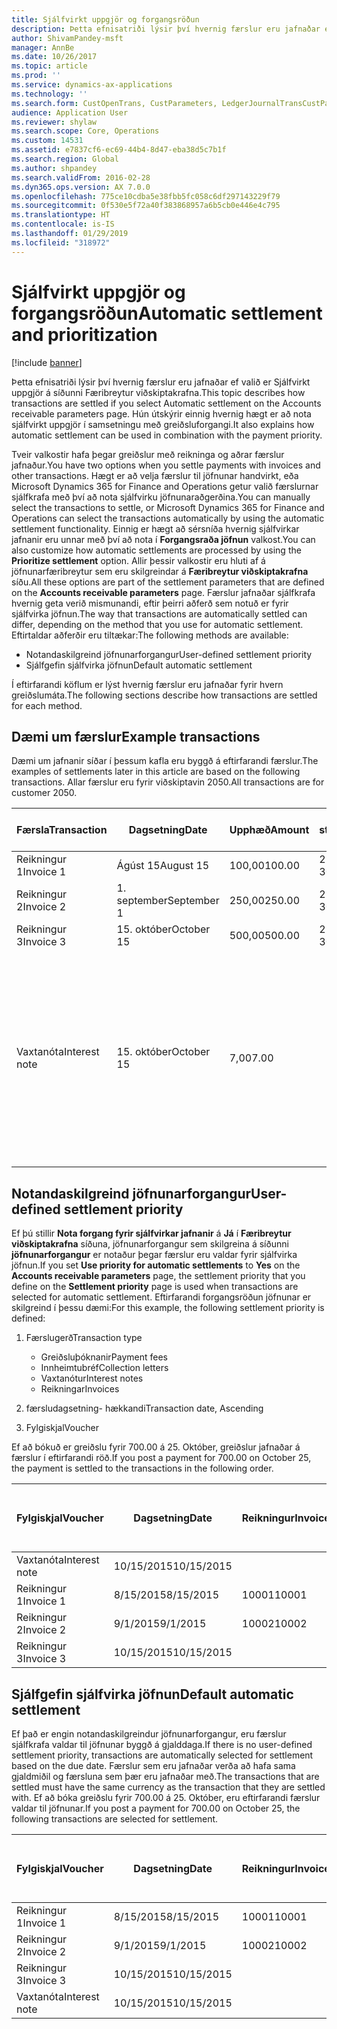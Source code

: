 ```yaml
---
title: Sjálfvirkt uppgjör og forgangsröðun
description: Þetta efnisatriði lýsir því hvernig færslur eru jafnaðar ef valið er Sjálfvirkt uppgjör á síðunni Færibreytur viðskiptakrafna. Hún útskýrir einnig hvernig hægt er að nota sjálfvirkt uppgjör í samsetningu með greiðsluforgangi.
author: ShivamPandey-msft
manager: AnnBe
ms.date: 10/26/2017
ms.topic: article
ms.prod: ''
ms.service: dynamics-ax-applications
ms.technology: ''
ms.search.form: CustOpenTrans, CustParameters, LedgerJournalTransCustPaym
audience: Application User
ms.reviewer: shylaw
ms.search.scope: Core, Operations
ms.custom: 14531
ms.assetid: e7837cf6-ec69-44b4-8d47-eba38d5c7b1f
ms.search.region: Global
ms.author: shpandey
ms.search.validFrom: 2016-02-28
ms.dyn365.ops.version: AX 7.0.0
ms.openlocfilehash: 775ce10cdba5e38fbb5fc058c6df297143229f79
ms.sourcegitcommit: 0f530e5f72a40f383868957a6b5cb0e446e4c795
ms.translationtype: HT
ms.contentlocale: is-IS
ms.lasthandoff: 01/29/2019
ms.locfileid: "318972"
---
```

# <a name="automatic-settlement-and-prioritization"></a><span data-ttu-id="aec83-104">Sjálfvirkt uppgjör og forgangsröðun</span><span class="sxs-lookup"><span data-stu-id="aec83-104">Automatic settlement and prioritization</span></span>

[!include [banner](../includes/banner.md)]

<span data-ttu-id="aec83-105">Þetta efnisatriði lýsir því hvernig færslur eru jafnaðar ef valið er Sjálfvirkt uppgjör á síðunni Færibreytur viðskiptakrafna.</span><span class="sxs-lookup"><span data-stu-id="aec83-105">This topic describes how transactions are settled if you select Automatic settlement on the Accounts receivable parameters page.</span></span> <span data-ttu-id="aec83-106">Hún útskýrir einnig hvernig hægt er að nota sjálfvirkt uppgjör í samsetningu með greiðsluforgangi.</span><span class="sxs-lookup"><span data-stu-id="aec83-106">It also explains how automatic settlement can be used in combination with the payment priority.</span></span>

<span data-ttu-id="aec83-107">Tveir valkostir hafa þegar greiðslur með reikninga og aðrar færslur jafnaður.</span><span class="sxs-lookup"><span data-stu-id="aec83-107">You have two options when you settle payments with invoices and other transactions.</span></span> <span data-ttu-id="aec83-108">Hægt er að velja færslur til jöfnunar handvirkt, eða Microsoft Dynamics 365 for Finance and Operations getur valið færslurnar sjálfkrafa með því að nota sjálfvirku jöfnunaraðgerðina.</span><span class="sxs-lookup"><span data-stu-id="aec83-108">You can manually select the transactions to settle, or Microsoft Dynamics 365 for Finance and Operations can select the transactions automatically by using the automatic settlement functionality.</span></span> <span data-ttu-id="aec83-109">Einnig er hægt að sérsníða hvernig sjálfvirkar jafnanir eru unnar með því að nota í **Forgangsraða jöfnun** valkost.</span><span class="sxs-lookup"><span data-stu-id="aec83-109">You can also customize how automatic settlements are processed by using the **Prioritize settlement** option.</span></span> <span data-ttu-id="aec83-110">Allir þessir valkostir eru hluti af á jöfnunarfæribreytur sem eru skilgreindar á **Færibreytur viðskiptakrafna** síðu.</span><span class="sxs-lookup"><span data-stu-id="aec83-110">All these options are part of the settlement parameters that are defined on the **Accounts receivable parameters** page.</span></span> <span data-ttu-id="aec83-111">Færslur jafnaðar sjálfkrafa hvernig geta verið mismunandi, eftir þeirri aðferð sem notuð er fyrir sjálfvirka jöfnun.</span><span class="sxs-lookup"><span data-stu-id="aec83-111">The way that transactions are automatically settled can differ, depending on the method that you use for automatic settlement.</span></span> <span data-ttu-id="aec83-112">Eftirtaldar aðferðir eru tiltækar:</span><span class="sxs-lookup"><span data-stu-id="aec83-112">The following methods are available:</span></span>

-   <span data-ttu-id="aec83-113">Notandaskilgreind jöfnunarforgangur</span><span class="sxs-lookup"><span data-stu-id="aec83-113">User-defined settlement priority</span></span>
-   <span data-ttu-id="aec83-114">Sjálfgefin sjálfvirka jöfnun</span><span class="sxs-lookup"><span data-stu-id="aec83-114">Default automatic settlement</span></span>

<span data-ttu-id="aec83-115">Í eftirfarandi köflum er lýst hvernig færslur eru jafnaðar fyrir hvern greiðslumáta.</span><span class="sxs-lookup"><span data-stu-id="aec83-115">The following sections describe how transactions are settled for each method.</span></span>

## <a name="example-transactions"></a><span data-ttu-id="aec83-116">Dæmi um færslur</span><span class="sxs-lookup"><span data-stu-id="aec83-116">Example transactions</span></span>
<span data-ttu-id="aec83-117">Dæmi um jafnanir síðar í þessum kafla eru byggð á eftirfarandi færslur.</span><span class="sxs-lookup"><span data-stu-id="aec83-117">The examples of settlements later in this article are based on the following transactions.</span></span> <span data-ttu-id="aec83-118">Allar færslur eru fyrir viðskiptavin 2050.</span><span class="sxs-lookup"><span data-stu-id="aec83-118">All transactions are for customer 2050.</span></span>

| <span data-ttu-id="aec83-119">Færsla</span><span class="sxs-lookup"><span data-stu-id="aec83-119">Transaction</span></span>   | <span data-ttu-id="aec83-120">Dagsetning</span><span class="sxs-lookup"><span data-stu-id="aec83-120">Date</span></span>        | <span data-ttu-id="aec83-121">Upphæð</span><span class="sxs-lookup"><span data-stu-id="aec83-121">Amount</span></span> | <span data-ttu-id="aec83-122">Skilmálar staðgreiðsluafsláttar</span><span class="sxs-lookup"><span data-stu-id="aec83-122">Cash discount terms</span></span> | <span data-ttu-id="aec83-123">Dagsetning staðgreiðsluafsláttar</span><span class="sxs-lookup"><span data-stu-id="aec83-123">Cash discount date</span></span> | <span data-ttu-id="aec83-124">Athugasemdir</span><span class="sxs-lookup"><span data-stu-id="aec83-124">Comments</span></span>                                                                                                                                                                                      |
|---------------|-------------|--------|---------------------|--------------------|-----------------------------------------------------------------------------------------------------------------------------------------------------------------------------------------------|
| <span data-ttu-id="aec83-125">Reikningur 1</span><span class="sxs-lookup"><span data-stu-id="aec83-125">Invoice 1</span></span>     | <span data-ttu-id="aec83-126">Ágúst 15</span><span class="sxs-lookup"><span data-stu-id="aec83-126">August 15</span></span>   | <span data-ttu-id="aec83-127">100,00</span><span class="sxs-lookup"><span data-stu-id="aec83-127">100.00</span></span> | <span data-ttu-id="aec83-128">2%14, Net 30</span><span class="sxs-lookup"><span data-stu-id="aec83-128">2%14, Net 30</span></span>        | <span data-ttu-id="aec83-129">Ágúst 29</span><span class="sxs-lookup"><span data-stu-id="aec83-129">August 29</span></span>          |                                                                                                                                                                                               |
| <span data-ttu-id="aec83-130">Reikningur 2</span><span class="sxs-lookup"><span data-stu-id="aec83-130">Invoice 2</span></span>     | <span data-ttu-id="aec83-131">1. september</span><span class="sxs-lookup"><span data-stu-id="aec83-131">September 1</span></span> | <span data-ttu-id="aec83-132">250,00</span><span class="sxs-lookup"><span data-stu-id="aec83-132">250.00</span></span> | <span data-ttu-id="aec83-133">2%14, Net 30</span><span class="sxs-lookup"><span data-stu-id="aec83-133">2%14, Net 30</span></span>        | <span data-ttu-id="aec83-134">15. september</span><span class="sxs-lookup"><span data-stu-id="aec83-134">September 15</span></span>       |                                                                                                                                                                                               |
| <span data-ttu-id="aec83-135">Reikningur 3</span><span class="sxs-lookup"><span data-stu-id="aec83-135">Invoice 3</span></span>     | <span data-ttu-id="aec83-136">15. október</span><span class="sxs-lookup"><span data-stu-id="aec83-136">October 15</span></span>  | <span data-ttu-id="aec83-137">500,00</span><span class="sxs-lookup"><span data-stu-id="aec83-137">500.00</span></span> | <span data-ttu-id="aec83-138">2% 14/Net 30</span><span class="sxs-lookup"><span data-stu-id="aec83-138">2% 14/Net 30</span></span>        | <span data-ttu-id="aec83-139">29. október</span><span class="sxs-lookup"><span data-stu-id="aec83-139">October 29</span></span>         |                                                                                                                                                                                               |
| <span data-ttu-id="aec83-140">Vaxtanóta</span><span class="sxs-lookup"><span data-stu-id="aec83-140">Interest note</span></span> | <span data-ttu-id="aec83-141">15. október</span><span class="sxs-lookup"><span data-stu-id="aec83-141">October 15</span></span>  | <span data-ttu-id="aec83-142">7,00</span><span class="sxs-lookup"><span data-stu-id="aec83-142">7.00</span></span>   |                     |                    | <span data-ttu-id="aec83-143">Þessi vaxtanóta er fyrir reikning 1 og 2.</span><span class="sxs-lookup"><span data-stu-id="aec83-143">This interest note is for invoice 1 and invoice 2.</span></span> <span data-ttu-id="aec83-144">Upphæðin er reiknuð sem vextir 2 prósent á upphæðir sem eru 30 eða fleiri daga fram yfir gjalddaga.</span><span class="sxs-lookup"><span data-stu-id="aec83-144">The amount is calculated as 2-percent interest on amounts that are 30 or more days past due.</span></span> <span data-ttu-id="aec83-145">Til dæmis, 0.02 × (100.00 + 250.00) = 7.00.</span><span class="sxs-lookup"><span data-stu-id="aec83-145">For example, 0.02 × (100.00 + 250.00) = 7.00.</span></span> |

## <a name="user-defined-settlement-priority"></a><span data-ttu-id="aec83-146">Notandaskilgreind jöfnunarforgangur</span><span class="sxs-lookup"><span data-stu-id="aec83-146">User-defined settlement priority</span></span>
<span data-ttu-id="aec83-147">Ef þú stillir **Nota forgang fyrir sjálfvirkar jafnanir** á **Já** í **Færibreytur viðskiptakrafna** síðuna, jöfnunarforgangur sem skilgreina á síðunni **jöfnunarforgangur** er notaður þegar færslur eru valdar fyrir sjálfvirka jöfnun.</span><span class="sxs-lookup"><span data-stu-id="aec83-147">If you set **Use priority for automatic settlements** to **Yes** on the **Accounts receivable parameters** page, the settlement priority that you define on the **Settlement priority** page is used when transactions are selected for automatic settlement.</span></span> <span data-ttu-id="aec83-148">Eftirfarandi forgangsröðun jöfnunar er skilgreind í þessu dæmi:</span><span class="sxs-lookup"><span data-stu-id="aec83-148">For this example, the following settlement priority is defined:</span></span>

1.  <span data-ttu-id="aec83-149">Færslugerð</span><span class="sxs-lookup"><span data-stu-id="aec83-149">Transaction type</span></span>
    -   <span data-ttu-id="aec83-150">Greiðsluþóknanir</span><span class="sxs-lookup"><span data-stu-id="aec83-150">Payment fees</span></span>
    -   <span data-ttu-id="aec83-151">Innheimtubréf</span><span class="sxs-lookup"><span data-stu-id="aec83-151">Collection letters</span></span>
    -   <span data-ttu-id="aec83-152">Vaxtanótur</span><span class="sxs-lookup"><span data-stu-id="aec83-152">Interest notes</span></span>
    -   <span data-ttu-id="aec83-153">Reikningar</span><span class="sxs-lookup"><span data-stu-id="aec83-153">Invoices</span></span>

2.  <span data-ttu-id="aec83-154">færsludagsetning- hækkandi</span><span class="sxs-lookup"><span data-stu-id="aec83-154">Transaction date, Ascending</span></span>
3.  <span data-ttu-id="aec83-155">Fylgiskjal</span><span class="sxs-lookup"><span data-stu-id="aec83-155">Voucher</span></span>

<span data-ttu-id="aec83-156">Ef að bókuð er greiðslu fyrir 700.00 á 25. Október, greiðslur jafnaðar á færslur í eftirfarandi röð.</span><span class="sxs-lookup"><span data-stu-id="aec83-156">If you post a payment for 700.00 on October 25, the payment is settled to the transactions in the following order.</span></span>

| <span data-ttu-id="aec83-157">Fylgiskjal</span><span class="sxs-lookup"><span data-stu-id="aec83-157">Voucher</span></span>       | <span data-ttu-id="aec83-158">Dagsetning</span><span class="sxs-lookup"><span data-stu-id="aec83-158">Date</span></span>       | <span data-ttu-id="aec83-159">Reikningur</span><span class="sxs-lookup"><span data-stu-id="aec83-159">Invoice</span></span> | <span data-ttu-id="aec83-160">Upphæð í gjaldmiðli færslu</span><span class="sxs-lookup"><span data-stu-id="aec83-160">Amount in transaction currency</span></span> | <span data-ttu-id="aec83-161">Upphæð til jöfnunar</span><span class="sxs-lookup"><span data-stu-id="aec83-161">Amount to settle</span></span> | <span data-ttu-id="aec83-162">Staða</span><span class="sxs-lookup"><span data-stu-id="aec83-162">Balance</span></span> | <span data-ttu-id="aec83-163">Gjaldmiðill</span><span class="sxs-lookup"><span data-stu-id="aec83-163">Currency</span></span> |
|---------------|------------|---------|--------------------------------|------------------|---------|----------|
| <span data-ttu-id="aec83-164">Vaxtanóta</span><span class="sxs-lookup"><span data-stu-id="aec83-164">Interest note</span></span> | <span data-ttu-id="aec83-165">10/15/2015</span><span class="sxs-lookup"><span data-stu-id="aec83-165">10/15/2015</span></span> |         | <span data-ttu-id="aec83-166">7,00</span><span class="sxs-lookup"><span data-stu-id="aec83-166">7.00</span></span>                           | <span data-ttu-id="aec83-167">7,00</span><span class="sxs-lookup"><span data-stu-id="aec83-167">7.00</span></span>             | <span data-ttu-id="aec83-168">0,00</span><span class="sxs-lookup"><span data-stu-id="aec83-168">0.00</span></span>    | <span data-ttu-id="aec83-169">USD</span><span class="sxs-lookup"><span data-stu-id="aec83-169">USD</span></span>      |
| <span data-ttu-id="aec83-170">Reikningur 1</span><span class="sxs-lookup"><span data-stu-id="aec83-170">Invoice 1</span></span>     | <span data-ttu-id="aec83-171">8/15/2015</span><span class="sxs-lookup"><span data-stu-id="aec83-171">8/15/2015</span></span>  | <span data-ttu-id="aec83-172">10001</span><span class="sxs-lookup"><span data-stu-id="aec83-172">10001</span></span>   | <span data-ttu-id="aec83-173">100,00</span><span class="sxs-lookup"><span data-stu-id="aec83-173">100.00</span></span>                         | <span data-ttu-id="aec83-174">100,00</span><span class="sxs-lookup"><span data-stu-id="aec83-174">100.00</span></span>           | <span data-ttu-id="aec83-175">0,00</span><span class="sxs-lookup"><span data-stu-id="aec83-175">0.00</span></span>    | <span data-ttu-id="aec83-176">USD</span><span class="sxs-lookup"><span data-stu-id="aec83-176">USD</span></span>      |
| <span data-ttu-id="aec83-177">Reikningur 2</span><span class="sxs-lookup"><span data-stu-id="aec83-177">Invoice 2</span></span>     | <span data-ttu-id="aec83-178">9/1/2015</span><span class="sxs-lookup"><span data-stu-id="aec83-178">9/1/2015</span></span>   | <span data-ttu-id="aec83-179">10002</span><span class="sxs-lookup"><span data-stu-id="aec83-179">10002</span></span>   | <span data-ttu-id="aec83-180">250,00</span><span class="sxs-lookup"><span data-stu-id="aec83-180">250.00</span></span>                         | <span data-ttu-id="aec83-181">250,00</span><span class="sxs-lookup"><span data-stu-id="aec83-181">250.00</span></span>           | <span data-ttu-id="aec83-182">0,00</span><span class="sxs-lookup"><span data-stu-id="aec83-182">0.00</span></span>    | <span data-ttu-id="aec83-183">USD</span><span class="sxs-lookup"><span data-stu-id="aec83-183">USD</span></span>      |
| <span data-ttu-id="aec83-184">Reikningur 3</span><span class="sxs-lookup"><span data-stu-id="aec83-184">Invoice 3</span></span>     | <span data-ttu-id="aec83-185">10/15/2015</span><span class="sxs-lookup"><span data-stu-id="aec83-185">10/15/2015</span></span> |         | <span data-ttu-id="aec83-186">500,00</span><span class="sxs-lookup"><span data-stu-id="aec83-186">500.00</span></span>                         | <span data-ttu-id="aec83-187">343,00</span><span class="sxs-lookup"><span data-stu-id="aec83-187">343.00</span></span>           | <span data-ttu-id="aec83-188">157.00</span><span class="sxs-lookup"><span data-stu-id="aec83-188">157.00</span></span>  | <span data-ttu-id="aec83-189">USD</span><span class="sxs-lookup"><span data-stu-id="aec83-189">USD</span></span>      |

## <a name="default-automatic-settlement"></a><span data-ttu-id="aec83-190">Sjálfgefin sjálfvirka jöfnun</span><span class="sxs-lookup"><span data-stu-id="aec83-190">Default automatic settlement</span></span>
<span data-ttu-id="aec83-191">Ef það er engin notandaskilgreindur jöfnunarforgangur, eru færslur sjálfkrafa valdar til jöfnunar byggð á gjalddaga.</span><span class="sxs-lookup"><span data-stu-id="aec83-191">If there is no user-defined settlement priority, transactions are automatically selected for settlement based on the due date.</span></span> <span data-ttu-id="aec83-192">Færslur sem eru jafnaðar verða að hafa sama gjaldmiðil og færsluna sem þær eru jafnaðar með.</span><span class="sxs-lookup"><span data-stu-id="aec83-192">The transactions that are settled must have the same currency as the transaction that they are settled with.</span></span> <span data-ttu-id="aec83-193">Ef að bóka greiðslu fyrir 700.00 á 25. Október, eru eftirfarandi færslur valdar til jöfnunar.</span><span class="sxs-lookup"><span data-stu-id="aec83-193">If you post a payment for 700.00 on October 25, the following transactions are selected for settlement.</span></span>

| <span data-ttu-id="aec83-194">Fylgiskjal</span><span class="sxs-lookup"><span data-stu-id="aec83-194">Voucher</span></span>       | <span data-ttu-id="aec83-195">Dagsetning</span><span class="sxs-lookup"><span data-stu-id="aec83-195">Date</span></span>       | <span data-ttu-id="aec83-196">Reikningur</span><span class="sxs-lookup"><span data-stu-id="aec83-196">Invoice</span></span> | <span data-ttu-id="aec83-197">Upphæð í gjaldmiðli færslu</span><span class="sxs-lookup"><span data-stu-id="aec83-197">Amount in transaction currency</span></span> | <span data-ttu-id="aec83-198">Upphæð til jöfnunar</span><span class="sxs-lookup"><span data-stu-id="aec83-198">Amount to settle</span></span> | <span data-ttu-id="aec83-199">Staða</span><span class="sxs-lookup"><span data-stu-id="aec83-199">Balance</span></span> | <span data-ttu-id="aec83-200">Gjaldmiðill</span><span class="sxs-lookup"><span data-stu-id="aec83-200">Currency</span></span> |
|---------------|------------|---------|--------------------------------|------------------|---------|----------|
| <span data-ttu-id="aec83-201">Reikningur 1</span><span class="sxs-lookup"><span data-stu-id="aec83-201">Invoice 1</span></span>     | <span data-ttu-id="aec83-202">8/15/2015</span><span class="sxs-lookup"><span data-stu-id="aec83-202">8/15/2015</span></span>  | <span data-ttu-id="aec83-203">10001</span><span class="sxs-lookup"><span data-stu-id="aec83-203">10001</span></span>   | <span data-ttu-id="aec83-204">100,00</span><span class="sxs-lookup"><span data-stu-id="aec83-204">100.00</span></span>                         | <span data-ttu-id="aec83-205">100,00</span><span class="sxs-lookup"><span data-stu-id="aec83-205">100.00</span></span>           | <span data-ttu-id="aec83-206">0,00</span><span class="sxs-lookup"><span data-stu-id="aec83-206">0.00</span></span>    | <span data-ttu-id="aec83-207">USD</span><span class="sxs-lookup"><span data-stu-id="aec83-207">USD</span></span>      |
| <span data-ttu-id="aec83-208">Reikningur 2</span><span class="sxs-lookup"><span data-stu-id="aec83-208">Invoice 2</span></span>     | <span data-ttu-id="aec83-209">9/1/2015</span><span class="sxs-lookup"><span data-stu-id="aec83-209">9/1/2015</span></span>   | <span data-ttu-id="aec83-210">10002</span><span class="sxs-lookup"><span data-stu-id="aec83-210">10002</span></span>   | <span data-ttu-id="aec83-211">250,00</span><span class="sxs-lookup"><span data-stu-id="aec83-211">250.00</span></span>                         | <span data-ttu-id="aec83-212">250,00</span><span class="sxs-lookup"><span data-stu-id="aec83-212">250.00</span></span>           | <span data-ttu-id="aec83-213">0,00</span><span class="sxs-lookup"><span data-stu-id="aec83-213">0.00</span></span>    | <span data-ttu-id="aec83-214">USD</span><span class="sxs-lookup"><span data-stu-id="aec83-214">USD</span></span>      |
| <span data-ttu-id="aec83-215">Reikningur 3</span><span class="sxs-lookup"><span data-stu-id="aec83-215">Invoice 3</span></span>     | <span data-ttu-id="aec83-216">10/15/2015</span><span class="sxs-lookup"><span data-stu-id="aec83-216">10/15/2015</span></span> |         | <span data-ttu-id="aec83-217">500,00</span><span class="sxs-lookup"><span data-stu-id="aec83-217">500.00</span></span>                         | <span data-ttu-id="aec83-218">350.00</span><span class="sxs-lookup"><span data-stu-id="aec83-218">350.00</span></span>           | <span data-ttu-id="aec83-219">150,00</span><span class="sxs-lookup"><span data-stu-id="aec83-219">150.00</span></span>  | <span data-ttu-id="aec83-220">USD</span><span class="sxs-lookup"><span data-stu-id="aec83-220">USD</span></span>      |
| <span data-ttu-id="aec83-221">Vaxtanóta</span><span class="sxs-lookup"><span data-stu-id="aec83-221">Interest note</span></span> | <span data-ttu-id="aec83-222">10/15/2015</span><span class="sxs-lookup"><span data-stu-id="aec83-222">10/15/2015</span></span> |         | <span data-ttu-id="aec83-223">7,00</span><span class="sxs-lookup"><span data-stu-id="aec83-223">7.00</span></span>                           | <span data-ttu-id="aec83-224">0,00</span><span class="sxs-lookup"><span data-stu-id="aec83-224">0.00</span></span>             | <span data-ttu-id="aec83-225">0,00</span><span class="sxs-lookup"><span data-stu-id="aec83-225">0.00</span></span>    | <span data-ttu-id="aec83-226">USD</span><span class="sxs-lookup"><span data-stu-id="aec83-226">USD</span></span>      |





